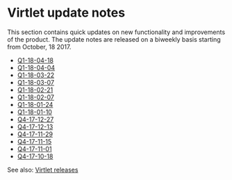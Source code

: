 # Virtlet update notes

This section contains quick updates on new functionality and improvements
of the product. The update notes are released on a biweekly basis starting
from October, 18 2017.

* [Q1-18-04-18](update-notes/Q1-18-04-18.md)
* [Q1-18-04-04](update-notes/Q1-18-04-04.md)
* [Q1-18-03-22](update-notes/Q1-18-03-21.md)
* [Q1-18-03-07](update-notes/Q1-18-03-07.md)
* [Q1-18-02-21](update-notes/Q1-18-02-21.md)
* [Q1-18-02-07](update-notes/Q1-18-02-07.md)
* [Q1-18-01-24](update-notes/Q1-18-01-24.md)
* [Q1-18-01-10](update-notes/Q1-18-01-10.md)
* [Q4-17-12-27](update-notes/Q4-17-12-27.md)
* [Q4-17-12-13](update-notes/Q4-17-12-13.md)
* [Q4-17-11-29](update-notes/Q4-17-11-29.md)
* [Q4-17-11-15](update-notes/Q4-17-11-15.md)
* [Q4-17-11-01](update-notes/Q4-17-11-01.md)
* [Q4-17-10-18](update-notes/Q4-17-10-18.md)

See also: [Virtlet releases](https://github.com/Mirantis/virtlet/releases)

